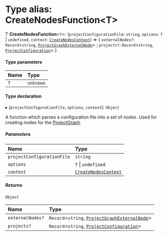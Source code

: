 # Type alias: CreateNodesFunction<T\>

Ƭ **CreateNodesFunction**<`T`\>: (`projectConfigurationFile`: `string`, `options`: `T` \| `undefined`, `context`: [`CreateNodesContext`](../../devkit/documents/CreateNodesContext)) => { `externalNodes?`: `Record`<`string`, [`ProjectGraphExternalNode`](../../devkit/documents/ProjectGraphExternalNode)\> ; `projects?`: `Record`<`string`, [`ProjectConfiguration`](../../devkit/documents/ProjectConfiguration)\> }

#### Type parameters

| Name | Type      |
| :--- | :-------- |
| `T`  | `unknown` |

#### Type declaration

▸ (`projectConfigurationFile`, `options`, `context`): `Object`

A function which parses a configuration file into a set of nodes.
Used for creating nodes for the [ProjectGraph](../../devkit/documents/ProjectGraph)

##### Parameters

| Name                       | Type                                                              |
| :------------------------- | :---------------------------------------------------------------- |
| `projectConfigurationFile` | `string`                                                          |
| `options`                  | `T` \| `undefined`                                                |
| `context`                  | [`CreateNodesContext`](../../devkit/documents/CreateNodesContext) |

##### Returns

`Object`

| Name             | Type                                                                                               |
| :--------------- | :------------------------------------------------------------------------------------------------- |
| `externalNodes?` | `Record`<`string`, [`ProjectGraphExternalNode`](../../devkit/documents/ProjectGraphExternalNode)\> |
| `projects?`      | `Record`<`string`, [`ProjectConfiguration`](../../devkit/documents/ProjectConfiguration)\>         |
